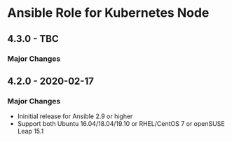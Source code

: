 # Ansible Role for Kubernetes Node

## 4.3.0 - TBC

### Major Changes

## 4.2.0 - 2020-02-17

### Major Changes

  - Ininitial release for Ansible 2.9 or higher
  - Support both Ubuntu 16.04/18.04/19.10 or RHEL/CentOS 7 or openSUSE Leap 15.1
